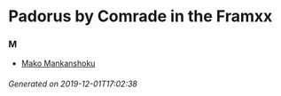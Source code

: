 # Padorus by Comrade in the Framxx

### M
* [Mako Mankanshoku](https://github.com/shadow578/Project-Padoru/blob/master/table-of-contents/characters/MakoMankanshoku.md)

###### Generated on 2019-12-01T17:02:38
